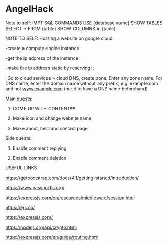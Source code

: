 # AngelHack

Note to self: IMPT SQL COMMANDS
USE {database name}
SHOW TABLES
SELECT \* FROM {table}
SHOW COLUMNS in {table}

NOTE TO SELF:
Hosting a website on google cloud:

-create a compute engine instance

-get the ip address of the instance

-make the ip address static by reserving it

-Go to cloud services > cloud DNS, create zone. Enter any zone name. For DNS name, enter the domain name without any prefix, e.g. example.com and not www.example.com (need to have a DNS name beforehand)

Main quests:

1. COME UP WITH CONTENT!!!!

2. Make icon and change website name

3. Make about, help and contact page

Side quests:

1. Enable comment replying

2. Enable comment deletion

USEFUL LINKS

https://getbootstrap.com/docs/4.1/getting-started/introduction/

https://www.passportjs.org/

https://expressjs.com/en/resources/middleware/session.html

https://ejs.co/

https://expressjs.com/

https://nodejs.org/api/crypto.html

https://expressjs.com/en/guide/routing.html
